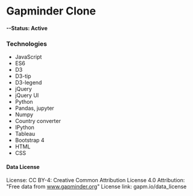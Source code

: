 # Gapminder Clone

#### --Status: Active

### Technologies
* JavaScript
* ES6
* D3
* D3-tip
* D3-legend
* jQuery
* jQuery UI
* Python
* Pandas, jupyter
* Numpy
* Country converter
* IPython
* Tableau
* Bootstrap 4
* HTML
* CSS

#### Data License

License: CC BY-4: Creative Common Attribution License 4.0
Attribution: "Free data from www.gapminder.org"
License link: gapm.io/data_license  

